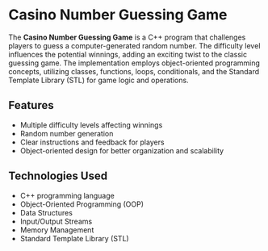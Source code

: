 # Casino Number Guessing Game

The **Casino Number Guessing Game** is a C++ program that challenges players to guess a computer-generated random number. The difficulty level influences the potential winnings, adding an exciting twist to the classic guessing game. The implementation employs object-oriented programming concepts, utilizing classes, functions, loops, conditionals, and the Standard Template Library (STL) for game logic and operations.

## Features
- Multiple difficulty levels affecting winnings
- Random number generation
- Clear instructions and feedback for players
- Object-oriented design for better organization and scalability

## Technologies Used
- C++ programming language
- Object-Oriented Programming (OOP)
- Data Structures
- Input/Output Streams
- Memory Management
- Standard Template Library (STL)
